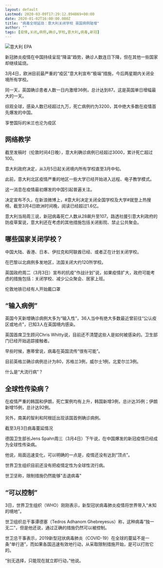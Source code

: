 ```yaml
---
layout: default
Lastmod: 2020-03-09T17:29:12.894869+00:00
date: 2020-01-02T16:00:00.000Z
title: "病毒全球延烧：意大利关闭学校 英国病例陡增"
author: ""
tags: [疫情,关闭,病例,确诊,学校,意大利,病毒,新冠]
---
```


 ![意大利](https://images.weserv.nl/?url=https%3A//ichef.bbci.co.uk/news/320/cpsprodpb/35EC/production/_111140831_57c50434-10b7-4c24-84d9-f22bac50a435.jpg) EPA 

新冠肺炎疫情在中国持续呈现“降温”趋势，确诊人数连日下降，但在其他一些国家却继续延烧。

3月4日，欧洲目前最严重的“疫区”意大利宣布“极端”措施，今后两星期内关闭全境所有学校。

同一天，英国确诊患者人数一日内激增36例，总计达到87。这是英国单日增幅最大的一天。

综观全球，感染人数已经超过九万，死亡病例约为3200，其中绝大多数在疫情首先爆发的中国。

享誉国际的米兰也沦为疫区

网络教学
----

截至发稿时（伦敦时间4日晚），意大利确诊病例已经超过3000，累计死亡超过100。

意大利政府决定，从3月5日起关闭境内所有学校直至3月中旬。

此前，意大利北区疫情严重的地区一些大学已经开始进入远程、电子教学模式。

这一消息在疫情最初爆发的中国引起普遍关注。

决定宣布不久，在新浪微博上，#意大利决定关闭全国学校及大学#就登上热搜榜。截至3月4日欧洲时间晚，阅读已经超过1.6亿。

意大利当局周三说，新冠病毒死亡人数从28飙升至107。路透社援引意大利政府的防疫草案说，意大利还在考虑的其他措施包括关闭影院、禁止公共聚会。

哪些国家关闭学校？
---------

中国大陆、香港、日本、伊拉克和阿联酋已经、或者正在计划关闭学校。

在巴黎以北病例多发地区，法国关闭大约120所学校。

英国政府周二（3月3日）宣布的抗疫"作战计划"说，如果疫情扩大，政府可能考虑的措施包括：关闭学校、减少公众聚会、居家上班。

伦敦地铁已经有人开始戴口罩

“输入病例”
------

英国今天新增确诊病例大多为“输入性”，36人当中有绝大多数最近曾前往“公认疫区或地点”，已知3人在英国境内感染。

英国首席卫生顾问Chris Whitty说，目前还不清楚这些人是如何被感染的。卫生部门已经开始追踪接触者。

早些时候，惠蒂曾说，病毒在英国流传“很有可能”。

目前英格兰确诊病例总计为80，苏格兰3例，威尔士1例，北爱尔兰3例。

什么是“大流行病”？

全球性传染病？
-------

在疫情严重的韩国和伊朗，死亡案例均有上升，韩国新增3例，总计达35例；伊朗新增15例，总计达92例。

另外，南美的智利和阿根廷出现该国首例确诊病例。

截至3月3日病毒蔓延情况

德国卫生部长Jens Spahn周三（3月4日）下午说，在中国爆发的新冠疫情已经成为全球性传染病。

他说，局面迅速变化，可以明确的一点是，疫情还没有达到“顶点”。

世界卫生组织目前还没有把疫情定性为全球性流行病。

世卫坚称，限制措施仍然能够"击退病毒"

“可以控制”
------

3日，世界卫生组织（WHO）刚刚表示，新型冠状病毒肺炎疫情将世界带入“未知的境地”。

世卫组织总干事谭德塞（Tedros Adhanom Ghebreyesus）称，这种病毒“独一无二”，但是他还说，通过正确的措施仍然可以被控制。

世卫总干事表示，2019新型冠状病毒肺炎（COVID-19）在全球的蔓延不是一条“单行道”，而如果各国迅速有效地行动，从采取限制措施开始，是可以打败它的。

“别无选择，只能现在就立即行动，”他说。

